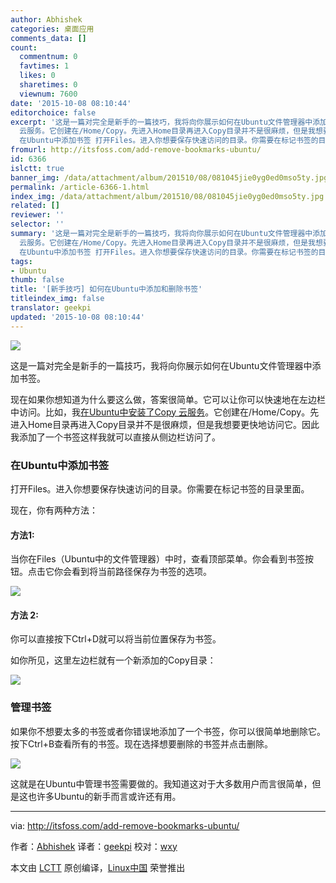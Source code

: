 ```yaml
---
author: Abhishek
categories: 桌面应用
comments_data: []
count:
  commentnum: 0
  favtimes: 1
  likes: 0
  sharetimes: 0
  viewnum: 7600
date: '2015-10-08 08:10:44'
editorchoice: false
excerpt: '这是一篇对完全是新手的一篇技巧，我将向你展示如何在Ubuntu文件管理器中添加书签。 现在如果你想知道为什么要这么做，答案很简单。它可以让你可以快速地在左边栏中访问。比如，我在Ubuntu中安装了Copy
  云服务。它创建在/Home/Copy。先进入Home目录再进入Copy目录并不是很麻烦，但是我想要更快地访问它。因此我添加了一个书签这样我就可以直接从侧边栏访问了。
  在Ubuntu中添加书签 打开Files。进入你想要保存快速访问的目录。你需要在标记书签的目录里面。 现在，你有两种方法： 方法1: 当你在Files（Ubuntu中的文件管理器）中时，查看顶'
fromurl: http://itsfoss.com/add-remove-bookmarks-ubuntu/
id: 6366
islctt: true
banner_img: /data/attachment/album/201510/08/081045jie0yg0ed0mso5ty.jpg
permalink: /article-6366-1.html
index_img: /data/attachment/album/201510/08/081045jie0yg0ed0mso5ty.jpg.thumb.jpg
related: []
reviewer: ''
selector: ''
summary: '这是一篇对完全是新手的一篇技巧，我将向你展示如何在Ubuntu文件管理器中添加书签。 现在如果你想知道为什么要这么做，答案很简单。它可以让你可以快速地在左边栏中访问。比如，我在Ubuntu中安装了Copy
  云服务。它创建在/Home/Copy。先进入Home目录再进入Copy目录并不是很麻烦，但是我想要更快地访问它。因此我添加了一个书签这样我就可以直接从侧边栏访问了。
  在Ubuntu中添加书签 打开Files。进入你想要保存快速访问的目录。你需要在标记书签的目录里面。 现在，你有两种方法： 方法1: 当你在Files（Ubuntu中的文件管理器）中时，查看顶'
tags:
- Ubuntu
thumb: false
title: '[新手技巧] 如何在Ubuntu中添加和删除书签'
titleindex_img: false
translator: geekpi
updated: '2015-10-08 08:10:44'
---
```


![](/data/attachment/album/201510/08/081045jie0yg0ed0mso5ty.jpg)


这是一篇对完全是新手的一篇技巧，我将向你展示如何在Ubuntu文件管理器中添加书签。


现在如果你想知道为什么要这么做，答案很简单。它可以让你可以快速地在左边栏中访问。比如，我[在Ubuntu中安装了Copy 云服务](http://itsfoss.com/install-copy-in-ubuntu-14-04/)。它创建在/Home/Copy。先进入Home目录再进入Copy目录并不是很麻烦，但是我想要更快地访问它。因此我添加了一个书签这样我就可以直接从侧边栏访问了。


### 在Ubuntu中添加书签


打开Files。进入你想要保存快速访问的目录。你需要在标记书签的目录里面。


现在，你有两种方法：


#### 方法1:


当你在Files（Ubuntu中的文件管理器）中时，查看顶部菜单。你会看到书签按钮。点击它你会看到将当前路径保存为书签的选项。


![](/data/attachment/album/201510/08/081045tfo2wjo9olw2mkrw.jpg)


#### 方法 2:


你可以直接按下Ctrl+D就可以将当前位置保存为书签。


如你所见，这里左边栏就有一个新添加的Copy目录：


![](/data/attachment/album/201510/08/081045avg9bp2h5ht4nzdk.jpg)


### 管理书签


如果你不想要太多的书签或者你错误地添加了一个书签，你可以很简单地删除它。按下Ctrl+B查看所有的书签。现在选择想要删除的书签并点击删除。


![](/data/attachment/album/201510/08/081045tkvn2qlcq44mqd9s.png)


这就是在Ubuntu中管理书签需要做的。我知道这对于大多数用户而言很简单，但是这也许多Ubuntu的新手而言或许还有用。




---


via: <http://itsfoss.com/add-remove-bookmarks-ubuntu/>


作者：[Abhishek](http://itsfoss.com/author/abhishek/) 译者：[geekpi](https://github.com/geekpi) 校对：[wxy](https://github.com/wxy)


本文由 [LCTT](https://github.com/LCTT/TranslateProject) 原创编译，[Linux中国](https://linux.cn/) 荣誉推出